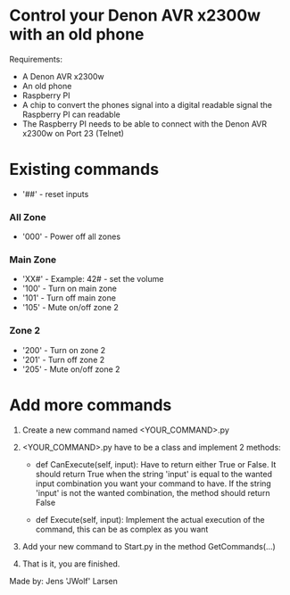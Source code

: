 # Control your Denon AVR x2300w with an old phone

Requirements: 
- A Denon AVR x2300w
- An old phone
- Raspberry PI
- A chip to convert the phones signal into a digital readable signal the Raspberry PI can readable
- The Raspberry PI needs to be able to connect with the Denon AVR x2300w on Port 23 (Telnet)

# Existing commands

- '##' - reset inputs

### All Zone 
- '000' - Power off all zones

### Main Zone
- 'XX#' - Example: 42# - set the volume
- '100' - Turn on main zone
- '101' - Turn off main zone
- '105' - Mute on/off zone 2

### Zone 2
- '200' - Turn on zone 2
- '201' - Turn off zone 2
- '205' - Mute on/off zone 2


# Add more commands
1. Create a new command named <YOUR_COMMAND>.py
2. <YOUR_COMMAND>.py have to be a class and implement 2 methods:
	- def CanExecute(self, input):
		Have to return either True or False.
		It should return True when the string 'input' is equal to the wanted input combination you want your command to have. 
		If the string 'input' is not the wanted combination, the method should return False
	
	- def Execute(self, input):
		Implement the actual execution of the command, this can be as complex as you want

3. Add your new command to Start.py in the method GetCommands(...)
4. That is it, you are finished. 

Made by: 
Jens 'JWolf' Larsen

